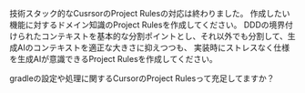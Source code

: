 技術スタック的なCusrsorのProject Rulesの対応は終わりました。
作成したい機能に対するドメイン知識のProject Rulesを作成してください。
DDDの境界付けられたコンテキストを基本的な分割ポイントとし、それ以外でも分割して、生成AIのコンテキストを適正な大きさに抑えつつも、
実装時にストレスなく仕様を生成AIが意識できるProject Rulesを作成してください。


gradleの設定や処理に関するCursorのProject Rulesって充足してますか？